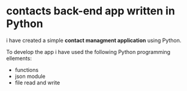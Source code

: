 # contacts back-end app written in Python

i have created a simple **contact managment application** using Python.

To develop the app i have used the following Python programming ellements:

- functions
- json module
- file read and write
